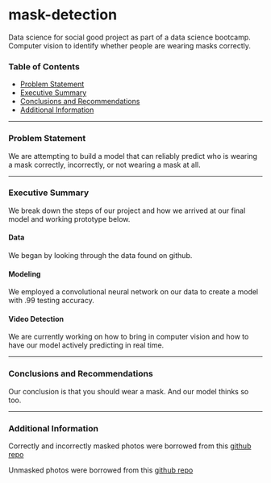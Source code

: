 # mask-detection
Data science for social good project as part of a data science bootcamp. Computer vision to identify whether people are wearing masks correctly. 


### Table of Contents

* [Problem Statement](#user-content-problem-statement)
* [Executive Summary](#user-content-executive-summary)
* [Conclusions and Recommendations](#user-content-conclusions-and-recommendations)
* [Additional Information](#user-content-additional-information)

---

### Problem Statement

We are attempting to build a model that can reliably predict who is wearing a mask correctly, incorrectly, or not wearing a mask at all.

---

### Executive Summary

We break down the steps of our project and how we arrived at our final model and working prototype below.

#### Data

We began by looking through the data found on github.


#### Modeling

We employed a convolutional neural network on our data to create a model with .99 testing accuracy.


#### Video Detection

We are currently working on how to bring in computer vision and how to have our model actively predicting in real time.

---

### Conclusions and Recommendations

Our conclusion is that you should wear a mask. And our model thinks so too.

---

### Additional Information

Correctly and incorrectly masked photos were borrowed from this [github repo](https://github.com/cabani/MaskedFace-Net)

Unmasked photos were borrowed from this [github repo](https://github.com/NVlabs/ffhq-dataset)
